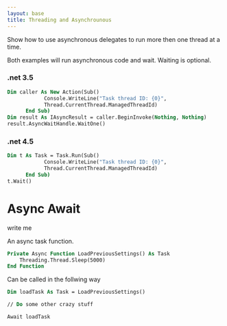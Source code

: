 ```yaml
---
layout: base
title: Threading and Asynchrounous
---
```


Show how to use asynchronous delegates to run more then one thread at a time.

Both examples will run asynchronous code and wait.  Waiting is optional.

### .net 3.5
```vb
Dim caller As New Action(Sub()
            Console.WriteLine("Task thread ID: {0}",
            Thread.CurrentThread.ManagedThreadId)
      End Sub)
Dim result As IAsyncResult = caller.BeginInvoke(Nothing, Nothing)
result.AsyncWaitHandle.WaitOne()
```

### .net 4.5
```vb
Dim t As Task = Task.Run(Sub()
            Console.WriteLine("Task thread ID: {0}",
            Thread.CurrentThread.ManagedThreadId)
      End Sub)
t.Wait()
```

# Async Await
write me


An async task function.
```vb
Private Async Function LoadPreviousSettings() As Task
	Threading.Thread.Sleep(5000)
End Function

```

Can be called in the follwing way

```vb
Dim loadTask As Task = LoadPreviousSettings()

// Do some other crazy stuff

Await loadTask

```

